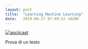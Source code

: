 ```yaml
---
layout: post
title:  "Learning Machine Learning"
date:   2019-09-27 07:49:52 +0200
---
```



[![asciicast](https://asciinema.org/a/228213.svg)](https://asciinema.org/a/228213)

Prova di un testo

<script id="asciicast-228213" src="https://asciinema.org/a/228213.js" async></script>
